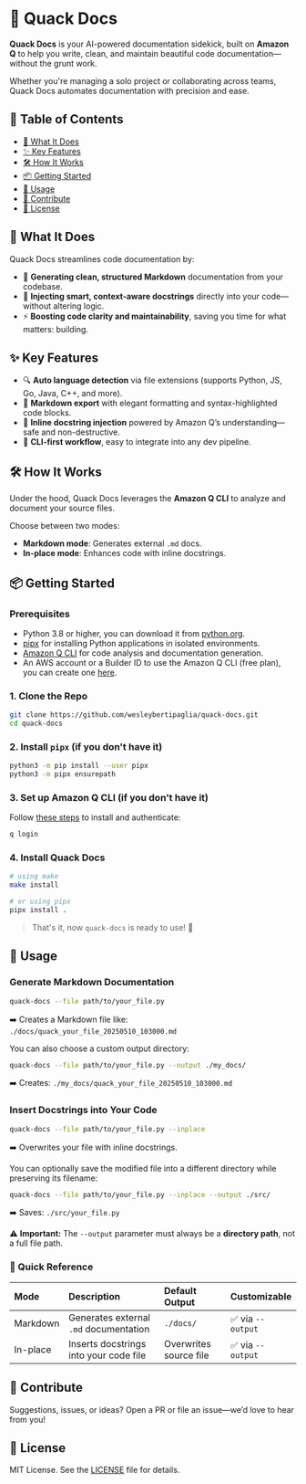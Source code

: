 # 🦆 Quack Docs

**Quack Docs** is your AI-powered documentation sidekick, built on **Amazon Q** to help you write, clean, and maintain beautiful code documentation—without the grunt work.

Whether you're managing a solo project or collaborating across teams, Quack Docs automates documentation with precision and ease.

## 📌 Table of Contents

* [🚀 What It Does](#-what-it-does)
* [✨ Key Features](#-key-features)
* [🛠️ How It Works](#️-how-it-works)
* [📦 Getting Started](#-getting-started)
* [🧪 Usage](#-usage)
* [🤝 Contribute](#-contribute)
* [📄 License](#-license)

## 🚀 What It Does

Quack Docs streamlines code documentation by:

* 📄 **Generating clean, structured Markdown** documentation from your codebase.
* 🧠 **Injecting smart, context-aware docstrings** directly into your code—without altering logic.
* ⚡ **Boosting code clarity and maintainability**, saving you time for what matters: building.

## ✨ Key Features

* 🔍 **Auto language detection** via file extensions (supports Python, JS, Go, Java, C++, and more).
* 📑 **Markdown export** with elegant formatting and syntax-highlighted code blocks.
* 🧾 **Inline docstring injection** powered by Amazon Q’s understanding—safe and non-destructive.
* 💬 **CLI-first workflow**, easy to integrate into any dev pipeline.

## 🛠️ How It Works

Under the hood, Quack Docs leverages the **Amazon Q CLI** to analyze and document your source files.

Choose between two modes:

* **Markdown mode**: Generates external `.md` docs.
* **In-place mode**: Enhances code with inline docstrings.

## 📦 Getting Started

### Prerequisites

* Python 3.8 or higher, you can download it from [python.org](https://www.python.org/downloads/).
* [pipx](https://pypa.github.io/pipx/) for installing Python applications in isolated environments.
* [Amazon Q CLI](https://docs.aws.amazon.com/amazonq/latest/qdeveloper-ug/command-line-installing.html) for code analysis and documentation generation.
* An AWS account or a Builder ID to use the Amazon Q CLI (free plan), you can create one [here](https://docs.aws.amazon.com/signin/latest/userguide/create-aws_builder_id.html).

### 1. Clone the Repo

```bash
git clone https://github.com/wesleybertipaglia/quack-docs.git
cd quack-docs
```

### 2. Install `pipx` (if you don't have it)

```bash
python3 -m pip install --user pipx
python3 -m pipx ensurepath
```

### 3. Set up Amazon Q CLI (if you don't have it)

Follow [these steps](https://docs.aws.amazon.com/amazonq/latest/qdeveloper-ug/command-line-installing.html) to install and authenticate:

```bash
q login
```

### 4. Install Quack Docs

```bash
# using make
make install

# or using pipx
pipx install .
```

> That's it, now `quack-docs` is ready to use! 🎉

## 🧪 Usage

### Generate Markdown Documentation

```bash
quack-docs --file path/to/your_file.py
```

➡️ Creates a Markdown file like:
`./docs/quack_your_file_20250510_103000.md`

You can also choose a custom output directory:

```bash
quack-docs --file path/to/your_file.py --output ./my_docs/
```

➡️ Creates:
`./my_docs/quack_your_file_20250510_103000.md`

### Insert Docstrings into Your Code

```bash
quack-docs --file path/to/your_file.py --inplace
```

➡️ Overwrites your file with inline docstrings.

You can optionally save the modified file into a different directory while preserving its filename:

```bash
quack-docs --file path/to/your_file.py --inplace --output ./src/
```

➡️ Saves:
`./src/your_file.py`

⚠️ **Important:** The `--output` parameter must always be a **directory path**, not a full file path.

### 📌 Quick Reference

| Mode     | Description                            | Default Output         | Customizable     |
| :------- | :------------------------------------- | :--------------------- | :--------------- |
| Markdown | Generates external `.md` documentation | `./docs/`              | ✅ via `--output` |
| In-place | Inserts docstrings into your code file | Overwrites source file | ✅ via `--output` |


## 🤝 Contribute

Suggestions, issues, or ideas? Open a PR or file an issue—we’d love to hear from you!

## 📄 License

MIT License. See the [LICENSE](LICENSE) file for details.
